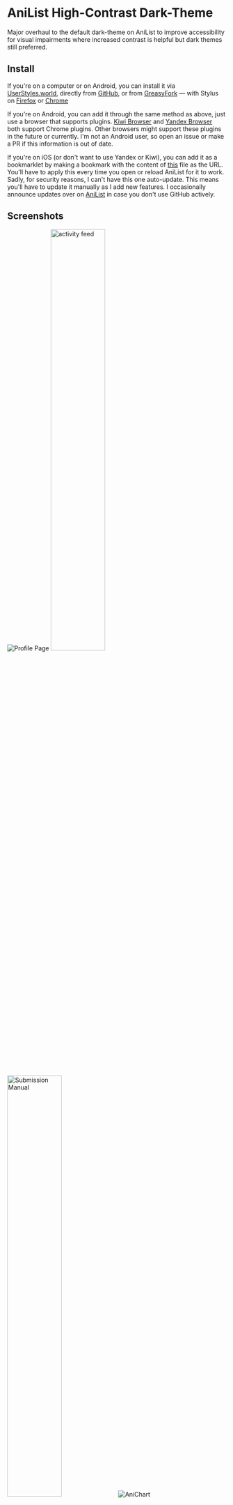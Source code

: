 # AniList High-Contrast Dark-Theme

Major overhaul to the default dark-theme on AniList to improve accessibility for visual impairments where increased contrast is helpful but dark themes still preferred.

## Install

If you're on a computer or on Android, you can install it via [UserStyles.world](https://userstyles.world/style/227/anilist-high-contrast-dark-theme), directly from [GitHub](https://github.com/Reinachan/AniList-High-Contrast-Dark-Theme/raw/main/High-Contrast-Dark-Theme.user.css), or from [GreasyFork](https://greasyfork.org/en/scripts/416013-anilist-high-contrast-dark-theme) — with Stylus on [Firefox](https://addons.mozilla.org/en-US/firefox/addon/styl-us/) or [Chrome](https://chrome.google.com/webstore/detail/stylus/clngdbkpkpeebahjckkjfobafhncgmne)

If you're on Android, you can add it through the same method as above, just use a browser that supports plugins. [Kiwi Browser](https://kiwibrowser.com/) and [Yandex Browser](https://browser.yandex.com/mobile/) both support Chrome plugins. Other browsers might support these plugins in the future or currently. I'm not an Android user, so open an issue or make a PR if this information is out of date.

If you're on iOS (or don't want to use Yandex or Kiwi), you can add it as a bookmarklet by making a bookmark with the content of [this](https://raw.githubusercontent.com/Reinachan/AniList-High-Contrast-Dark-Theme/main/High-Contrast-Dark-Theme.bookmarklet.js) file as the URL. You'll have to apply this every time you open or reload AniList for it to work. Sadly, for security reasons, I can't have this one auto-update. This means you'll have to update it manually as I add new features. I occasionally announce updates over on [AniList](https://anilist.co/user/Reina/) in case you don't use GitHub actively.

## Screenshots

![Profile Page](https://i.imgur.com/c9hojWc.png)
<img width="49.8%" src="https://i.imgur.com/37QSkJe.png" alt="activity feed"><img width="0.4%" height="0" alt=""><img width="49.8%" src="https://i.imgur.com/wBhBWpO.png" alt="Submission Manual">
![AniChart](https://user-images.githubusercontent.com/16106839/114465894-0bf11900-9be8-11eb-886e-c39b23d5fdc8.png)

## Known Issues

- The GraphiQL interactive editor is still light-themed.

If any of these issues are really annoying to you, message me on my profile https://anilist.co/user/Reina/

## Changelog

1.0.0 - Released <br>
1.0.1 - Fixed navbar not disappearing when scrolling <br>

1.1.0 - Adjusted the scrollbar to integrate better with the look and be slimmer <br>
1.1.1 - Fixed an issue with the quick-add-to-list dropdown on media pages having white text on a white background <br>
1.1.2 - Fixed an issue with the watching/reading status from the advanced entry editor <br>
1.1.2.1 - I accidentally deleted the closing bracket at the end which broke the plugin. Should be fixed now. <br>
1.1.3 - Apparently I can't have that many numbers in my version, so I had to change it to 1.1.3 instead of 1.1.2.1 <br>

1.2.0 - Made the scrollbar-styling work in Firefox using official CSS spec. Made the scrollbars in long posts not change the width of the content when you hover over the element (as in, it's always there, but transparrent until you hover over the field). <br>
1.2.1 - Removed the padding I added for some testing and forgot to remove before publishing. Oops. <br>

1.3.0 - Added dark-theme to the database submission manual and darkened the announcement background colour. <br>
1.3.1 - Dark-themed the calendar picker and removed a superfluous closing curly bracket <br>
1.3.2 - Quick-fix of miscoloured arrow on the calendar picker. <br>

1.4.0 - Major under-the-hood restructuring as well as some welcome changes to how liking activites work and filtering posts displays. <br>
1.4.1 - Fixed an unintentional text alignment issue with the edit post dropdown. <br>

1.5.0 - Database tools are now usable on small screens and viewports. <br>
1.5.1 - Improved modals, character page, and images in the database tools on small screens. <br>
1.5.2 - Updated metadata as I now host the userstyle on [Github](https://github.com/Reinachan/AniList-High-Contrast-Dark-Theme). <br>
1.5.3 - Fixed semi-transparent navbar. Now it actually appears semi-transparent. <br>
1.5.4 - Enabled database edit button on mobile. <br>
1.5.5 - improved like hearts with hover effects. <br>

1.6.0 - Dark-themed AniChart and styled some more aspects of Automail. <br>
1.6.1 - Fixed the scrollbar issue when you hover over custom lists that overflow. <br>
1.6.2 - Merged minor tweaks from PR's by @synthtech. <br>
1.6.3 - Refinements. Gave comment/post composer back the scrollbar as my hack sometimes made it hard to reach content. Removed height-change animation to remove the appearing and disappearing scrollbar. Added spacing to the bottom of bios to prevent content from almost overflowing. <br>
1.6.4 - Changed the colour when hovering over a liked heart. It becoming blue when hovering previous was a bit confusing, especially as it stayed blue when clicking like in the first place. <br>
1.6.5 - Added the stuff I forgot in the previous version making it actually work. <br>
